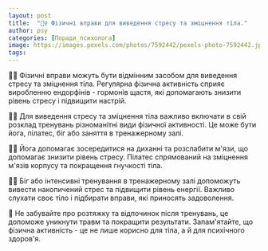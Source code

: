 ```yaml
---
layout: post
title:  "🤸‍♀️ Фізичні вправи для виведення стресу та зміцнення тіла."
author: psy
categories: [Поради_психолога]
image: https://images.pexels.com/photos/7592442/pexels-photo-7592442.jpeg?auto=compress&cs=tinysrgb&fit=crop&h=627&w=1200
tags: 
---
```


🤸‍♀️ Фізичні вправи можуть бути відмінним засобом для виведення стресу та зміцнення тіла. Регулярна фізична активність сприяє виробленню ендорфінів - гормонів щастя, які допомагають знизити рівень стресу і підвищити настрій.

🏋️‍♀️ Для виведення стресу та зміцнення тіла важливо включати в свій розклад тренувань різноманітні види фізичної активності. Це може бути йога, пілатес, біг або заняття в тренажерному залі.

🧘‍♂️ Йога допомагає зосередитися на диханні та розслабити м'язи, що допомагає знизити рівень стресу. Пілатес спрямований на зміцнення м'язів корпусу та покращення гнучкості тіла.

🏃‍♂️ Біг або інтенсивні тренування в тренажерному залі допоможуть вивести накопичений стрес та підвищити рівень енергії. Важливо слухати своє тіло і підбирати вправи, які приносять задоволення.

💪 Не забувайте про розтяжку та відпочинок після тренувань, це допоможе уникнути травм та покращити результати. Запам'ятайте, що фізична активність - це не лише корисно для тіла, а й для психічного здоров'я.


